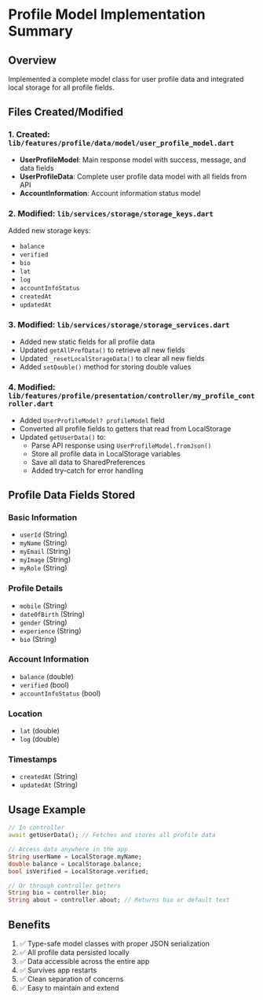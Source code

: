 # Profile Model Implementation Summary

## Overview
Implemented a complete model class for user profile data and integrated local storage for all profile fields.

## Files Created/Modified

### 1. Created: `lib/features/profile/data/model/user_profile_model.dart`
- **UserProfileModel**: Main response model with success, message, and data fields
- **UserProfileData**: Complete user profile data model with all fields from API
- **AccountInformation**: Account information status model

### 2. Modified: `lib/services/storage/storage_keys.dart`
Added new storage keys:
- `balance`
- `verified`
- `bio`
- `lat`
- `log`
- `accountInfoStatus`
- `createdAt`
- `updatedAt`

### 3. Modified: `lib/services/storage/storage_services.dart`
- Added new static fields for all profile data
- Updated `getAllPrefData()` to retrieve all new fields
- Updated `_resetLocalStorageData()` to clear all new fields
- Added `setDouble()` method for storing double values

### 4. Modified: `lib/features/profile/presentation/controller/my_profile_controller.dart`
- Added `UserProfileModel? profileModel` field
- Converted all profile fields to getters that read from LocalStorage
- Updated `getUserData()` to:
  - Parse API response using `UserProfileModel.fromJson()`
  - Store all profile data in LocalStorage variables
  - Save all data to SharedPreferences
  - Added try-catch for error handling

## Profile Data Fields Stored

### Basic Information
- `userId` (String)
- `myName` (String)
- `myEmail` (String)
- `myImage` (String)
- `myRole` (String)

### Profile Details
- `mobile` (String)
- `dateOfBirth` (String)
- `gender` (String)
- `experience` (String)
- `bio` (String)

### Account Information
- `balance` (double)
- `verified` (bool)
- `accountInfoStatus` (bool)

### Location
- `lat` (double)
- `log` (double)

### Timestamps
- `createdAt` (String)
- `updatedAt` (String)

## Usage Example

```dart
// In controller
await getUserData(); // Fetches and stores all profile data

// Access data anywhere in the app
String userName = LocalStorage.myName;
double balance = LocalStorage.balance;
bool isVerified = LocalStorage.verified;

// Or through controller getters
String bio = controller.bio;
String about = controller.about; // Returns bio or default text
```

## Benefits
1. ✅ Type-safe model classes with proper JSON serialization
2. ✅ All profile data persisted locally
3. ✅ Data accessible across the entire app
4. ✅ Survives app restarts
5. ✅ Clean separation of concerns
6. ✅ Easy to maintain and extend
